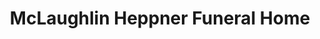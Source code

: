 ---
title: "McLaughlin Heppner Funeral Home"
url: /riverhead/mclaughlin-heppner-funeral-home/
shop: funeral directors
---